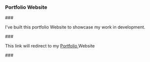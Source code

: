 <link href='https://unpkg.com/boxicons@2.1.4/css/boxicons.min.css' rel='stylesheet'>
<h3>Portfolio Website</h3>
###
<p>
  I've built this portfolio Website to showcase my work in development.
</p>
###
<p>This link will redirect to my <a href="https://akash-gupta04.github.io/PortfolioWebsite">Portfolio </a>Website</p>
###
